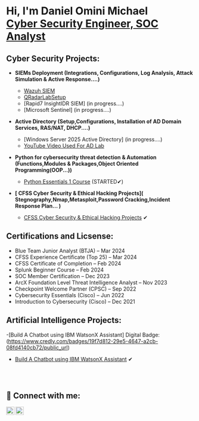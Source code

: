 <h1>Hi, I'm Daniel Omini Michael <br/> <a href="www.linkedin.com/in/daniel-michael-912926242">Cyber Security Engineer, SOC Analyst</a>

<h2>Cyber Security Projects:</h2>

- <b>SIEMs Deployment (Integrations, Configurations, Log Analysis, Attack Simulation & Active Response....)</b>
  - [Wazuh SIEM](https://github.com/dmike360/WazuhLabSetup) 
  - [QRadarLabSetup](https://github.com/dmike360/QRadarLabSetup/blob/main/README.md) 
  - [Rapid7 InsightIDR SIEM] (in progress....)
  - [Microsoft Sentinel] (in progress....)
 

- <b>Active Directory (Setup,Configurations, Installation of AD Domain Services, RAS/NAT, DHCP....)</b>
  - [Windows Server 2025 Active Directory] (in progress....)
  - [YouTube Video Used For AD Lab](https://youtu.be/MHsI8hJmggI?si=AfHeTYIlmSp6Q0VO)
 
- <b>Python for cybersecurity threat detection & Automation (Functions,Modules & Packages,Object Oriented Programming(OOP...))</b>
  - [Python Essentials 1 Course](https://www.netacad.com/courses/python-essentials-1?courseLang=en-US) (STARTED✔)

- <b>[ CFSS Cyber Security & Ethical Hacking Projects]( Stegnography,Nmap,Metasploit,Password Cracking,Incident Response Plan... )</b>
   - [CFSS Cyber Security & Ethical Hacking Projects](https://docs.google.com/document/d/1xZXMpvTM2Njc-i0n90gyS0P0-eO0On5w9BvkFAiA5xI/edit?usp=drive_link) ✔
 
<h2>Certifications and Licsense:</h2>

- Blue Team Junior Analyst (BTJA) – Mar 2024 
- CFSS Experience Certificate (Top 25) – Mar 2024 
- CFSS Certificate of Completion – Feb 2024 
- Splunk Beginner Course – Feb 2024 
- SOC Member Certification – Dec 2023 
- ArcX Foundation Level Threat Intelligence Analyst – Nov 2023 
- Checkpoint Welcome Partner (CPSC) – Sep 2022 
- Cybersecurity Essentials (Cisco) – Jun 2022 
- Introduction to Cybersecurity (Cisco) – Dec 2021 

<h2> Artificial Intelligence Projects:</h2>

  -[Build A Chatbot using IBM WatsonX Assistant] Digital Badge: (https://www.credly.com/badges/19f7d812-29e5-4647-a2cb-08fd4140cb72/public_url)

  - [Build A Chatbot using IBM WatsonX Assistant](https://github.com/EeBbEeNn/IBM-Build-Your-Own-ChatBot-Course-Lab) ✔

    
<br></br>

<h2> 🤳 Connect with me:</h2>


[<img align="left" alt="Ebenezer_A_U | Twitter" width="22px" src="https://cdn.jsdelivr.net/npm/simple-icons@v3/icons/twitter.svg" />][twitter]
[<img align="left" alt="Ebenezer-Aibor| LinkedIn" width="22px" src="https://cdn.jsdelivr.net/npm/simple-icons@v3/icons/linkedin.svg" />][linkedin]


[twitter]: https://x.com/Ebenezer_A_U
[linkedin]:https://www.linkedin.com/in/ebenezer-aibor-454257225/

